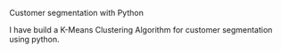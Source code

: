 Customer segmentation with Python


I have build a K-Means Clustering Algorithm for customer segmentation using python.
